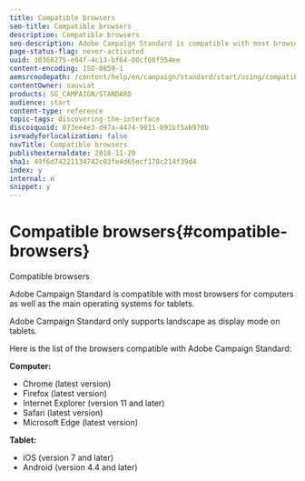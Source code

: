 ```yaml
---
title: Compatible browsers
seo-title: Compatible browsers
description: Compatible browsers
seo-description: Adobe Campaign Standard is compatible with most browsers and main operating systems. Discover the full list.
page-status-flag: never-activated
uuid: 30368275-e84f-4c13-bf64-00cf60f554ee
content-encoding: ISO-8859-1
aemsrcnodepath: /content/help/en/campaign/standard/start/using/compatible-browsers
contentOwner: sauviat
products: SG_CAMPAIGN/STANDARD
audience: start
content-type: reference
topic-tags: discovering-the-interface
discoiquuid: 073ee4e3-d97a-4474-9011-b91bf5ab970b
isreadyforlocalization: false
navTitle: Compatible browsers
publishexternaldate: 2018-11-20
sha1: 49f6d74221134742c03fe4d65ecf178c214f39d4
index: y
internal: n
snippet: y
---
```


# Compatible browsers{#compatible-browsers}

Compatible browsers

Adobe Campaign Standard is compatible with most browsers for computers as well as the main operating systems for tablets.

Adobe Campaign Standard only supports landscape as display mode on tablets.

Here is the list of the browsers compatible with Adobe Campaign Standard:

**Computer:**

* Chrome (latest version)
* Firefox (latest version)
* Internet Explorer (version 11 and later)
* Safari (latest version)
* Microsoft Edge (latest version)

**Tablet:**

* iOS (version 7 and later)
* Android (version 4.4 and later)

